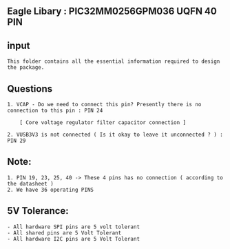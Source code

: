 ## Eagle Libary : PIC32MM0256GPM036 UQFN 40 PIN 

## input

    This folder contains all the essential information required to design the package.

## Questions


    1. VCAP - Do we need to connect this pin? Presently there is no connection to this pin : PIN 24
        
        [ Core voltage regulator filter capacitor connection ]

    2. VUSB3V3 is not connected ( Is it okay to leave it unconnected ? ) : PIN 29

## Note:

    1. PIN 19, 23, 25, 40 -> These 4 pins has no connection ( according to the datasheet )
    2. We have 36 operating PINS

## 5V Tolerance:

    - All hardware SPI pins are 5 volt tolerant
    - All shared pins are 5 Volt Tolerant
    - All hardware I2C pins are 5 Volt Tolerant
